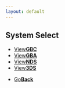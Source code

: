 ```yaml
---
layout: default
---
```


## System Select
<fourbutton>
<ul>
            <li><a href="">View<strong>GBC</strong></a></li>
            <li><a href="/NDS/">View<strong>GBA</strong></a></li>
            <li><a href="">View<strong>NDS</strong></a></li>
            <li><a href="">View<strong>3DS</strong></a></li>
          </ul>
</fourbutton>

<onebutton>
<ul>
            <li><a href="./">Go<strong>Back</strong></a></li>
          </ul>
</onebutton>


